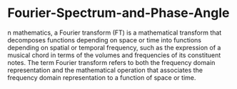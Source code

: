 # Fourier-Spectrum-and-Phase-Angle
n mathematics, a Fourier transform (FT) is a mathematical transform that decomposes functions depending on space or time into functions depending on spatial or temporal frequency, such as the expression of a musical chord in terms of the volumes and frequencies of its constituent notes. The term Fourier transform refers to both the frequency domain representation and the mathematical operation that associates the frequency domain representation to a function of space or time.
